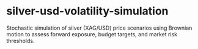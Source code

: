 # silver-usd-volatility-simulation
Stochastic simulation of silver (XAG/USD) price scenarios using Brownian motion to assess forward exposure, budget targets, and market risk thresholds.
